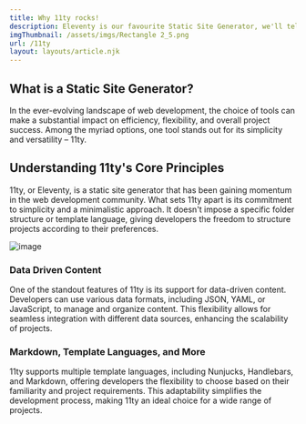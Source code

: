 ```yaml
---
title: Why 11ty rocks!
description: Eleventy is our favourite Static Site Generator, we'll tell you why.
imgThumbnail: /assets/imgs/Rectangle 2_5.png
url: /11ty
layout: layouts/article.njk
---
```


## What is a Static Site Generator?

In the ever-evolving landscape of web development, the choice of tools can make a substantial impact on efficiency, flexibility, and overall project success. Among the myriad options, one tool stands out for its simplicity and versatility – 11ty.

## Understanding 11ty's Core Principles

11ty, or Eleventy, is a static site generator that has been gaining momentum in the web development community. What sets 11ty apart is its commitment to simplicity and a minimalistic approach. It doesn't impose a specific folder structure or template language, giving developers the freedom to structure projects according to their preferences.

![image](/assets/imgs/temp.png)

### Data Driven Content

One of the standout features of 11ty is its support for data-driven content. Developers can use various data formats, including JSON, YAML, or JavaScript, to manage and organize content. This flexibility allows for seamless integration with different data sources, enhancing the scalability of projects.

### Markdown, Template Languages, and More

11ty supports multiple template languages, including Nunjucks, Handlebars, and Markdown, offering developers the flexibility to choose based on their familiarity and project requirements. This adaptability simplifies the development process, making 11ty an ideal choice for a wide range of projects.
